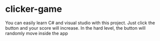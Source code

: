 # clicker-game
You can easily learn C# and visual studio with this project. Just click the button and your score will increase. In the hard level, the button will randomly move inside the app
